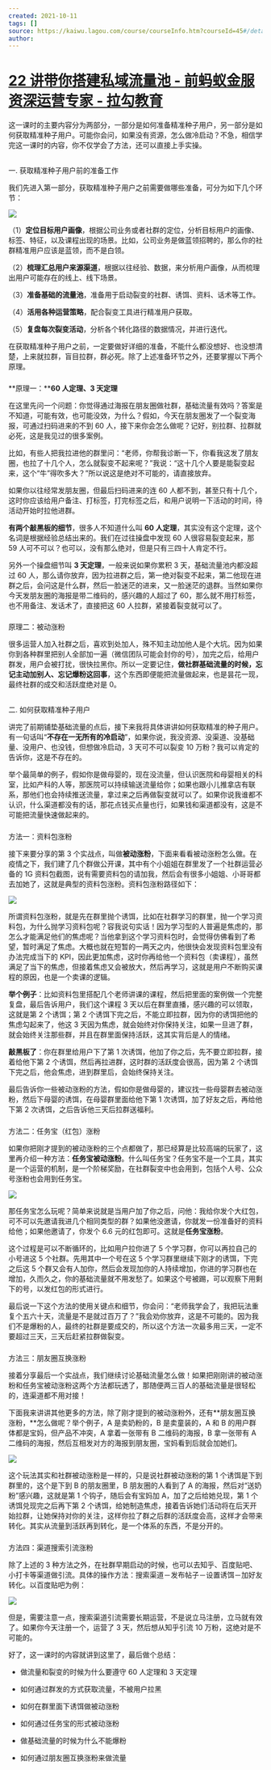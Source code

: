 ```yaml
---
created: 2021-10-11
tags: []
source: https://kaiwu.lagou.com/course/courseInfo.htm?courseId=45#/detail/pc?id=1636
author: 
---
```


# [22 讲带你搭建私域流量池 - 前蚂蚁金服资深运营专家 - 拉勾教育](https://kaiwu.lagou.com/course/courseInfo.htm?courseId=45#/detail/pc?id=1636)


这一课时的主要内容分为两部分，一部分是如何准备精准种子用户，另一部分是如何获取精准种子用户。可能你会问，如果没有资源，怎么做冷启动？不急，相信学完这一课时的内容，你不仅学会了方法，还可以直接上手实操。

## 

一. 获取精准种子用户前的准备工作

我们先进入第一部分，获取精准种子用户之前需要做哪些准备，可分为如下几个环节：

![](https://s0.lgstatic.com/i/image3/M01/6D/BD/CgpOIF5eEc-AWxphAADwJLR71hM751.jpg)

（1）**定位目标用户画像**，根据公司业务或者社群的定位，分析目标用户的画像、标签、特征，以及课程出现的场景。比如，公司业务是做蓝领招聘的，那么你的社群精准用户应该是蓝领，而不是白领。

（2）**梳理汇总用户来源渠道**，根据以往经验、数据，来分析用户画像，从而梳理出用户可能存在的线上、线下场景。

（3）**准备基础的流量池**，准备用于启动裂变的社群、诱饵、资料、话术等工作。

（4）**活用各种运营策略**，配合裂变工具进行精准用户获取。

（5）**复盘每次裂变活动**，分析各个转化路径的数据情况，并进行迭代。

在获取精准种子用户之前，一定要做好详细的准备，不能什么都没想好、也没想清楚，上来就拉群，盲目拉群，群必死。除了上述准备环节之外，还要掌握以下两个原理。

### 

**原理一：****60 人定理、3 天定理**

在这里先问一个问题：你觉得通过海报在朋友圈做社群，基础流量有效吗？答案是不知道，可能有效，也可能没效，为什么？假如，今天在朋友圈发了一个裂变海报，可通过扫码进来的不到 60 人，接下来你会怎么做呢？记好，别拉群、拉群就必死，这是我见过的很多案例。

比如，有些人把我拉进他的群里问：“老师，你帮我诊断一下，你看我这发了朋友圈，也拉了十几个人，怎么就裂变不起来呢？”我说：“这十几个人要是能裂变起来，这个“牛”得吹多大？”所以说这是绝对不可能的，请直接放弃。

如果你以往经常发朋友圈，但最后扫码进来的连 60 人都不到，甚至只有十几个，这时你应该给用户备注、打标签，打完标签之后，和用户说明一下活动的时间，待活动开始时拉他进群。

**有两个敲黑板的细节**，很多人不知道什么叫 **60 人定理**，其实没有这个定理，这个名词是根据经验总结出来的。我们在过往操盘中发现 60 人很容易裂变起来，那 59 人可不可以？也可以，没有那么绝对，但是只有三四十人肯定不行。

另外一个操盘细节叫 **3 天定理**，一般来说如果你累积 3 天，基础流量池内都没超过 60 人，那么请你放弃，因为拉进群之后，第一绝对裂变不起来，第二他现在进群之后，会问这是什么群，然后一脸迷茫的进来，又一脸迷茫的退群。当然如果你今天发朋友圈的海报是带二维码的，感兴趣的人超过了 60，那么就不用打标签，也不用备注、发话术了，直接把这 60 人拉群，紧接着裂变就可以了。

### 

原理二：被动涨粉

很多运营人加入社群之后，喜欢到处加人，殊不知主动加他人是个大坑。因为如果你到各种群里把别人全部加一遍（微信团队可能会封你的号），加完之后，给用户群发，用户会被打扰，很快拉黑你。所以一定要记住，**做社群基础流量的时候，忘记主动加别人、忘记爆粉这回事**，这个东西即便能把流量做起来，也是昙花一现，最终社群的成交和活跃度绝对是 0。

## 

二. 如何获取精准种子用户

讲完了前期铺垫基础流量的点后，接下来我将具体讲讲如何获取精准的种子用户。有一句话叫“**不存在一无所有的冷启动**”，如果你说，我没资源、没渠道、没基础量、没用户、也没钱，但想做冷启动，3 天可不可以裂变 10 万粉？我可以肯定的告诉你，这是不存在的。

举个最简单的例子，假如你是做母婴的，现在没流量，但认识医院和母婴相关的科室，比如产科的人等，那医院可以持续输送流量给你；如果也跟小儿推拿店有联系，那他们也会持续推送流量，拿过来之后再做裂变就可以了。如果你说我谁都不认识，什么渠道都没有的话，那花点钱买点量也行，如果钱和渠道都没有，这是不可能把流量快速做起来的。

### 

方法一：资料包涨粉

接下来要分享的第 3 个实战点，叫做**被动涨粉**，下面来看看被动涨粉怎么做。在疫情之下，我们建了几个群做公开课，其中有个小姐姐在群里发了一个社群运营必备的 1G 资料包截图，说有需要资料包的请加我，然后会有很多小姐姐、小哥哥都去加她了，这就是典型的资料包涨粉。资料包涨粉路径如下：

![](https://s0.lgstatic.com/i/image3/M01/6D/BE/Cgq2xl5eEc-ASW9DAADblBdvNnQ600.jpg)

所谓资料包涨粉，就是先在群里抛个诱饵，比如在社群学习的群里，抛一个学习资料包，为什么抛学习资料包呢？容我说句实话！因为学习型的人普遍是焦虑的，那怎么才能满足他们的焦虑呢？当他拿到这个学习资料包时，会觉得仿佛看到了希望，暂时满足了焦虑。大概也就在短暂的一两天之内，他很快会发现资料包里没有办法完成当下的 KPI，因此更加焦虑，这时你再给他一个资料包（卖课程），虽然满足了当下的焦虑，但接着焦虑又会被放大，然后再学习，这就是用户不断购买课程的原因，也是一个卖课的逻辑。 

**举个例子**：比如资料包里搭配几个老师讲课的课程，然后把里面的案例做一个完整复盘，最后告诉用户，我们这个课程 3 天以后在群里直播，感兴趣的可以领取，这就是第 2 个诱饵；第 2 个诱饵下完之后，不能立即拉群，因为你的诱饵把他的焦虑勾起来了，他这 3 天因为焦虑，就会始终对你保持关注，如果一旦进了群，就会始终关注那些群，并且在群里面保持活跃，这其实背后是人的情绪。 

**敲黑板了**：你在群里给用户下了第 1 次诱饵，他加了你之后，先不要立即拉群，接着给他下第 2 个诱饵，然后再拉进群，这时群的活跃度会很高，因为第 2 个诱饵下完之后，他会焦虑，进到群里后，会始终保持关注。

最后告诉你一些被动涨粉的方法，假如你是做母婴的，建议找一些母婴群去被动涨粉，然后下母婴的诱饵，在母婴群里面给他下第 1 次诱饵，加了好友之后，再给他下第 2 次诱饵，之后告诉他三天后拉群送福利。

### 

方法二：任务宝（红包）涨粉

如果你把刚才提到的被动涨粉的三个点都做了，那已经算是比较高端的玩家了，这里再介绍一种方法：**任务宝被动涨粉**。什么叫任务宝？任务宝不是一个工具，其实是一个运营的机制，是一个阶梯奖励，在社群裂变中也会用到，包括个人号、公众号涨粉也会用到任务宝。

![](https://s0.lgstatic.com/i/image3/M01/6D/BD/CgpOIF5eEdCAHMMBAADP-Tytz70167.jpg)

那任务宝怎么玩呢？简单来说就是当用户加了你之后，问他：我给你发个大红包，可不可以先邀请我进几个相同类型的群？如果他没邀请，你就发一份准备好的资料给他；如果他邀请了，你发个 6.6 元的红包即可。这就是**任务宝涨粉**。

这个过程是可以不断循环的，比如用户拉你进了 5 个学习群，你可以再拉自己的小号进这 5 个社群。先用其中一个号在这 5 个学习群里继续下刚才的诱饵，下完之后这 5 个群又会有人加你，然后会发现加你的人持续增加，你进的学习群也在增加，久而久之，你的基础流量就不用发愁了。如果这个号被踢，可以观察下用剩下的号，以发红包的形式进行。

最后说一下这个方法的使用关键点和细节，你会问：“老师我学会了，我把玩法重复个五六十天，流量是不是就过百万了？”我会劝你放弃，这是不可能的。因为我们不是爆粉的人，最终的社群是要成交的，所以这个方法一次最多用三天，一定不要超过三天，三天后赶紧拉群做裂变。

### 

方法三：朋友圈互换涨粉

接着分享最后一个实战点，我们继续讨论基础流量怎么做！如果把刚刚讲的被动涨粉和任务宝被动涨粉这两个方法都玩透了，那随便两三百人的基础流量是很轻松的，连渠道都不用对接！

下面我来讲讲其他更多的方法，除了刚才提到的被动涨粉外，还有**朋友圈互换涨粉，**怎么做呢？举个例子，A 是卖奶粉的，B 是卖童装的，A 和 B 的用户群体都是宝妈，但产品不冲突，A 拿着一张带有 B 二维码的海报，B 拿一张带有 A 二维码的海报，然后互相发对方的海报到朋友圈，宝妈看到后就会加她们。

![](https://s0.lgstatic.com/i/image3/M01/08/2F/Ciqah16Fke2AUFIUAACqwgeItDo964.png)

这个玩法其实和社群被动涨粉是一样的，只是说社群被动涨粉的第 1 个诱饵是下到群里的，这个是下到 B 的朋友圈里，B 朋友圈的人看到了 A 的海报，然后对“送奶粉”感兴趣，这就是第 1 个钩子，随后会有宝妈加 A，加了之后给她兑现，第 1 个诱饵兑现完之后再下第 2 个诱饵，给她制造焦虑，接着告诉她们活动将在后天开始拉群，让她保持对你的关注，这样你拉了群之后群的活跃度会高，这样才会带来转化。其实从流量到活跃再到转化，是一个体系的东西，不是分开的。

### 

方法四：渠道搜索引流涨粉

除了上述的 3 种方法之外，在社群早期启动的时候，也可以去知乎、百度贴吧、小打卡等渠道做引流。具体的操作方法：搜索渠道－发布帖子－设置诱饵－加好友转化。以百度贴吧为例：

![](https://s0.lgstatic.com/i/image3/M01/6D/BE/Cgq2xl5eEdCAe6rvAA7jUl8nNCU992.png)

但是，需要注意一点，搜索渠道引流需要长期运营，不是说立马注册，立马就有效了。如果你今天注册一个，运营了 3 天，然后想从知乎引流 10 万粉，这绝对是不可能的。

好了，这一课时的内容就讲到这里了，最后做个总结：

-   做流量和裂变的时候为什么要遵守 60 人定理和 3 天定理
    
-   如何通过群发的方式获取流量，不被用户拉黑
    
-   如何在群里面下诱饵做被动涨粉
    
-   如何通过任务宝的形式被动涨粉
    
-   做基础流量的时候为什么不能爆粉
    
-   如何通过朋友圈互换涨粉来做流量
